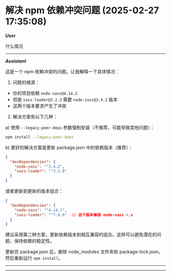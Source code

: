 <!-- Generated by SpecStory -->

# 解决 npm 依赖冲突问题 (2025-02-27 17:35:08)

_**User**_

什么情况

---

_**Assistant**_

这是一个 npm 依赖冲突的问题。让我解释一下具体情况：

1. 问题的根源：
- 你的项目依赖 `node-sass@4.14.1`
- 但是 `sass-loader@3.2.3` 需要 `node-sass@3.4.2` 版本
- 这两个版本要求产生了冲突

2. 解决方案有以下几种：

a) 使用 `--legacy-peer-deps` 参数强制安装（不推荐，可能导致其他问题）：
```bash
npm install --legacy-peer-deps
```

b) 更好的解决方案是更新 package.json 中的依赖版本（推荐）：
```json
{
  "devDependencies": {
    "node-sass": "^3.4.2",
    "sass-loader": "^3.2.0"
  }
}
```

或者更新到更新的版本组合：
```json
{
  "devDependencies": {
    "node-sass": "^4.14.1",
    "sass-loader": "^7.0.0"  // 这个版本兼容 node-sass 4.x
  }
}
```

建议采用第二种方案，更新依赖版本到相互兼容的组合。这样可以避免潜在的问题，保持依赖的稳定性。

更新完 package.json 后，删除 node_modules 文件夹和 package-lock.json，然后重新运行 `npm install`。

---



---

